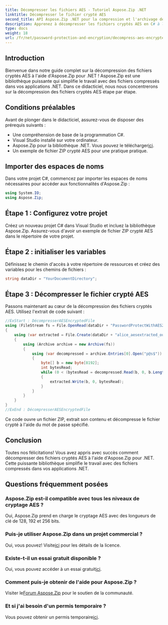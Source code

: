 ```yaml
---
title: Décompresser les fichiers AES - Tutoriel Aspose.Zip .NET
linktitle: Décompresser le fichier crypté AES
second_title: API Aspose.Zip .NET pour la compression et l'archivage de fichiers
description: Apprenez à décompresser les fichiers cryptés AES en C# à l'aide d'Aspose.Zip pour .NET. Suivez notre guide étape par étape pour une gestion efficace des fichiers.
type: docs
weight: 18
url: /fr/net/password-protection-and-encryption/decompress-aes-encrypted-file/
---
```


## Introduction

Bienvenue dans notre guide complet sur la décompression des fichiers cryptés AES à l'aide d'Aspose.Zip pour .NET ! Aspose.Zip est une bibliothèque puissante qui simplifie le travail avec des fichiers compressés dans vos applications .NET. Dans ce didacticiel, nous nous concentrerons sur la décompression des fichiers cryptés AES étape par étape.

## Conditions préalables

Avant de plonger dans le didacticiel, assurez-vous de disposer des prérequis suivants :

- Une compréhension de base de la programmation C#.
- Visual Studio installé sur votre ordinateur.
-  Aspose.Zip pour la bibliothèque .NET. Vous pouvez le télécharger[ici](https://releases.aspose.com/zip/net/).
- Un exemple de fichier ZIP crypté AES pour une pratique pratique.

## Importer des espaces de noms

Dans votre projet C#, commencez par importer les espaces de noms nécessaires pour accéder aux fonctionnalités d'Aspose.Zip :

```csharp
using System.IO;
using Aspose.Zip;
```

## Étape 1 : Configurez votre projet

Créez un nouveau projet C# dans Visual Studio et incluez la bibliothèque Aspose.Zip. Assurez-vous d'avoir un exemple de fichier ZIP crypté AES dans le répertoire de votre projet.

## Étape 2 : initialiser les variables

Définissez le chemin d'accès à votre répertoire de ressources et créez des variables pour les chemins de fichiers :

```csharp
string dataDir = "YourDocumentDirectory";
```

## Étape 3 : Décompresser le fichier crypté AES

Passons maintenant au cœur de la décompression des fichiers cryptés AES. Utilisez l'extrait de code suivant :

```csharp
//ExStart : DécompresserAESEncryptedFile
using (FileStream fs = File.OpenRead(dataDir + "PasswordProtectWithAES256_out.zip"))
{
    using (var extracted = File.Create(dataDir + "alice_aesextracted_out.txt"))
    {
        using (Archive archive = new Archive(fs))
        {
            using (var decompressed = archive.Entries[0].Open("p@s$"))
            {
                byte[] b = new byte[8192];
                int bytesRead;
                while (0 < (bytesRead = decompressed.Read(b, 0, b.Length)))
                {
                    extracted.Write(b, 0, bytesRead);
                }
            }
        }
    }
}
//ExEnd : DécompresserAESEncryptedFile
```

Ce code ouvre un fichier ZIP, extrait son contenu et décompresse le fichier crypté à l'aide du mot de passe spécifié.

## Conclusion

Toutes nos félicitations! Vous avez appris avec succès comment décompresser des fichiers cryptés AES à l'aide d'Aspose.Zip pour .NET. Cette puissante bibliothèque simplifie le travail avec des fichiers compressés dans vos applications .NET.

## Questions fréquemment posées

### Aspose.Zip est-il compatible avec tous les niveaux de cryptage AES ?
Oui, Aspose.Zip prend en charge le cryptage AES avec des longueurs de clé de 128, 192 et 256 bits.

### Puis-je utiliser Aspose.Zip dans un projet commercial ?
 Oui, vous pouvez! Visite[ici](https://purchase.aspose.com/buy) pour les détails de la licence.

### Existe-t-il un essai gratuit disponible ?
 Oui, vous pouvez accéder à un essai gratuit[ici](https://releases.aspose.com/).

### Comment puis-je obtenir de l'aide pour Aspose.Zip ?
 Visiter le[Forum Aspose.Zip](https://forum.aspose.com/c/zip/37) pour le soutien de la communauté.

### Et si j'ai besoin d'un permis temporaire ?
 Vous pouvez obtenir un permis temporaire[ici](https://purchase.aspose.com/temporary-license/).

